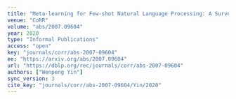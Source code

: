 ```yaml
---
title: "Meta-learning for Few-shot Natural Language Processing: A Survey."
venue: "CoRR"
volume: "abs/2007.09604"
year: 2020
type: "Informal Publications"
access: "open"
key: "journals/corr/abs-2007-09604"
ee: "https://arxiv.org/abs/2007.09604"
url: "https://dblp.org/rec/journals/corr/abs-2007-09604"
authors: ["Wenpeng Yin"]
sync_version: 3
cite_key: "journals/corr/abs-2007-09604/Yin/2020"
---
```

